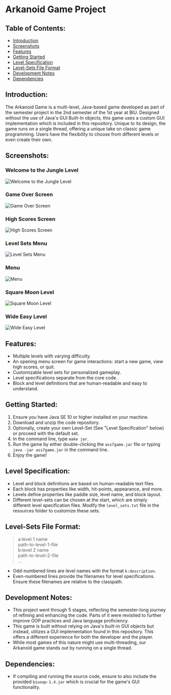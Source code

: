 # Arkanoid Game Project

## Table of Contents:
- [Introduction](#introduction)
- [Screenshots](#screenshots)
- [Features](#features)
- [Getting Started](#getting-started)
- [Level Specification](#level-specification)
- [Level-Sets File Format](#level-sets-file-format)
- [Development Notes](#development-notes)
- [Dependencies](#dependencies)

## Introduction:
The Arkanoid Game is a multi-level, Java-based game developed as part of the semester project in the 2nd semester of the 1st year at BIU. Designed without the use of Java's GUI Built-In objects, this game uses a custom GUI implementation which is included in this repository. Unique to its design, the game runs on a single thread, offering a unique take on classic game programming. Users have the flexibility to choose from different levels or even create their own.

## Screenshots:

### Welcome to the Jungle Level
![Welcome to the Jungle Level](https://github.com/liza-yemini/Arkanoid-Game/blob/master/screenshots/Welcome_to_the_jungel_level.jpg)

### Game Over Screen
![Game Over Screen](https://github.com/liza-yemini/Arkanoid-Game/blob/master/screenshots/game_over_screen.jpg)

### High Scores Screen
![High Scores Screen](https://github.com/liza-yemini/Arkanoid-Game/blob/master/screenshots/high_scores_screen.jpg)

### Level Sets Menu
![Level Sets Menu](https://github.com/liza-yemini/Arkanoid-Game/blob/master/screenshots/level_sets_menu.jpg)

### Menu
![Menu](https://github.com/liza-yemini/Arkanoid-Game/blob/master/screenshots/menu.jpg)

### Square Moon Level
![Square Moon Level](https://github.com/liza-yemini/Arkanoid-Game/blob/master/screenshots/square_moon_level.jpg)

### Wide Easy Level
![Wide Easy Level](https://github.com/liza-yemini/Arkanoid-Game/blob/master/screenshots/wide_easy_level.jpg)

## Features:
- Multiple levels with varying difficulty.
- An opening menu screen for game interactions: start a new game, view high scores, or quit.
- Customizable level sets for personalized gameplay.
- Level specifications separate from the core code.
- Block and level definitions that are human-readable and easy to understand.

## Getting Started:
1. Ensure you have Java SE 10 or higher installed on your machine.
2. Download and unzip the code repository.
3. Optionally, create your own Level-Set (See "Level Specification" below) or proceed with the default set.
4. In the command line, type `make jar`.
5. Run the game by either double-clicking the `ass7game.jar` file or typing `java -jar ass7game.jar` in the command line.
6. Enjoy the game!

## Level Specification:
- Level and block definitions are based on human-readable text files.
- Each block has properties like width, hit-points, appearance, and more.
- Levels define properties like paddle size, level name, and block layout.
- Different level-sets can be chosen at the start, which are simply different level specification files. Modify the `level_sets.txt` file in the resources folder to customize these sets.

## Level-Sets File Format:
> a:level 1 name <br />
> path-to-level-1-file <br />
> b:level 2 name <br />
> path-to-level-2-file<br />
> ...
- Odd-numbered lines are level names with the format `k:description`.
- Even-numbered lines provide the filenames for level specifications. Ensure these filenames are relative to the classpath.

## Development Notes:
- This project went through 5 stages, reflecting the semester-long journey of refining and enhancing the code. Parts of it were revisited to further improve OOP practices and Java language proficiency.
- This game is built without relying on Java's built-in GUI objects but instead, utilizes a GUI implementation found in this repository. This offers a different experience for both the developer and the player.
- While most games of this nature might use multi-threading, our Arkanoid game stands out by running on a single thread.

## Dependencies:
- If compiling and running the source code, ensure to also include the provided `biuoop-1.4.jar` which is crucial for the game's GUI functionality.


